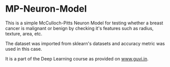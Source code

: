 # MP-Neuron-Model

This is a simple McCulloch-Pitts Neuron Model for testing whether a breast cancer is malignant or benign by checking it's features such as radius, texture, area, etc. 

The dataset was imported from sklearn's datasets and accuracy metric was used in this case. 

It is a part of the Deep Learning course as provided on www.guvi.in.
